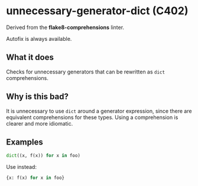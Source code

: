 # unnecessary-generator-dict (C402)

Derived from the **flake8-comprehensions** linter.

Autofix is always available.

## What it does
Checks for unnecessary generators that can be rewritten as `dict`
comprehensions.

## Why is this bad?
It is unnecessary to use `dict` around a generator expression, since
there are equivalent comprehensions for these types. Using a
comprehension is clearer and more idiomatic.

## Examples
```python
dict((x, f(x)) for x in foo)
```

Use instead:
```python
{x: f(x) for x in foo}
```